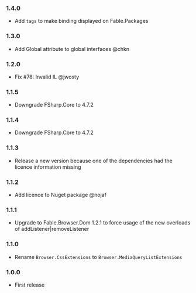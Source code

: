 ### 1.4.0 

* Add `tags` to make binding displayed on Fable.Packages

### 1.3.0

* Add Global attribute to global interfaces @chkn

### 1.2.0

* Fix #78: Invalid IL @jwosty

### 1.1.5

* Downgrade FSharp.Core to 4.7.2

### 1.1.4

* Downgrade FSharp.Core to 4.7.2

### 1.1.3

* Release a new version because one of the dependencies had the licence information missing

### 1.1.2

* Add licence to Nuget package @nojaf

### 1.1.1

* Upgrade to Fable.Browser.Dom 1.2.1 to force usage of the new overloads of addListener|removeListener

### 1.1.0

* Rename `Browser.CssExtensions` to `Browser.MediaQueryListExtensions`

### 1.0.0

* First release
